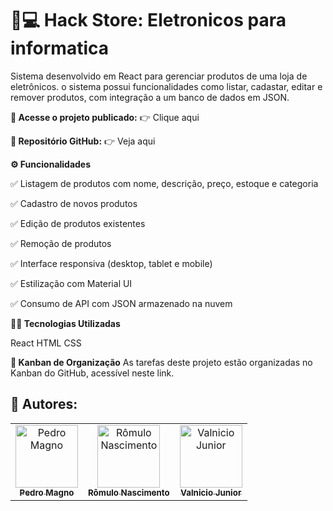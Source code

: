 # 🏬💻 Hack Store: Eletronicos para informatica 
Sistema desenvolvido em React para gerenciar produtos de uma loja de eletrônicos. o sistema possui funcionalidades como listar, cadastar, editar e remover produtos, com integração a um banco de dados em JSON.

**🔗 Acesse o projeto publicado:** 👉 Clique aqui

**🔗 Repositório GitHub:** 👉 Veja aqui


**⚙️ Funcionalidades**
 
✅ Listagem de produtos com nome, descrição, preço, estoque e categoria

✅ Cadastro de novos produtos

✅ Edição de produtos existentes

✅ Remoção de produtos

✅ Interface responsiva (desktop, tablet e mobile)

✅ Estilização com Material UI

✅ Consumo de API com JSON armazenado na nuvem

**👨‍💻 Tecnologias Utilizadas**

React
HTML CSS

**📆 Kanban de Organização**
As tarefas deste projeto estão organizadas no Kanban do GitHub, acessível neste link.

</div>
<h2>🔷 Autores:</h2>
<div>
  <table>
    <tr>
      <td align="center">
        <a href="https://github.com/PedroFontenel" >
          <img src="https://avatars.githubusercontent.com/u/191796822?v=4" alt="Pedro Magno"
            width="100px" >
          <br>
          <sub><b>Pedro Magno</b></sub>
        </a>
      </td>
      <td align="center">
        <a href="https://github.com/kaishiix">
          <img src="https://avatars.githubusercontent.com/u/200096745?v=4" alt="Rômulo Nascimento"
            width="100px" />
          <br />
          <sub><b>Rômulo Nascimento</b></sub>
        </a>
      </td>
      <td align="center">
          <a href="https://github.com/ValnicioJunior">
            <img src="https://avatars.githubusercontent.com/u/206711598?v=4" alt="Valnicio Junior"
             width="100px"/>
            <br />
            <sub><b>Valnicio Junior</b></sub>
          </a>
      </td>
    </tr>
  </table>
</div>


